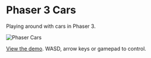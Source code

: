 # Phaser 3 Cars

Playing around with cars in Phaser 3.

![Phaser Cars](https://user-images.githubusercontent.com/7384630/71774465-10e80700-2f67-11ea-8261-f22e4a22c1b2.png)

[View the demo](https://sebsowter.github.io/phaser-cars/). WASD, arrow keys or gamepad to control.
